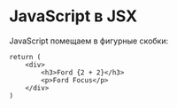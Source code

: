 # JavaScript в JSX

JavaScript помещаем в фигурные скобки:

    return (
        <div>
            <h3>Ford {2 + 2}</h3>
            <p>Ford Focus</p>
        </div>
    )
